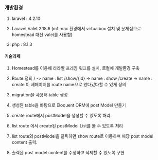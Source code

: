### 개발환경 
1. laravel : 4.2.10

2. Laravel Valet 2.18.9 (m1 mac 환경에서 virtualbox 설치 및 문제점으로 homestead 대신 valet를 사용함)

3. php : 8.1.3




#### 기술과제 
1. Homestead를 이용해 라라벨 프레임 워크를 설치, 로컬에 개발환경 구축

2. Route 정의
/ -> name : list
/show/{id} -> name : show
/create -> name : create
이 세페이지를 route name으로 왔다갔다할 수 있게 정의

3. migration을 사용해 table 생성

4. 생성된 table을 바탕으로 Eloquent ORM에 post Model 만들기

5. create route에서 postModel을 생성할 수 있도록 처리.

6. list route 에서 create된 postModel List를 볼 수 있도록 처리

7. list route의 postModel을 클릭하면 show route로 이동하며 해당 post model content 출력.

8. 출력된 post model content를 수정하고 삭제할 수 있도록 구현
